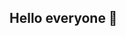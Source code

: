 ## Hello everyone 👋

<!--
**Pranav6834/Pranav6834** is a ✨ _special_ ✨ repository because its `README.md` (this file) appears on your GitHub profile.

Here are some ideas to get you started:

My name is Pranav Natarajan, a Computer Science student. I'm from India. I'm captivated by the ever-evolving world of computers and technology. From coding and software development to artificial intelligence and data analytics, i'm exited to explore the latest advancements and innovations. 

